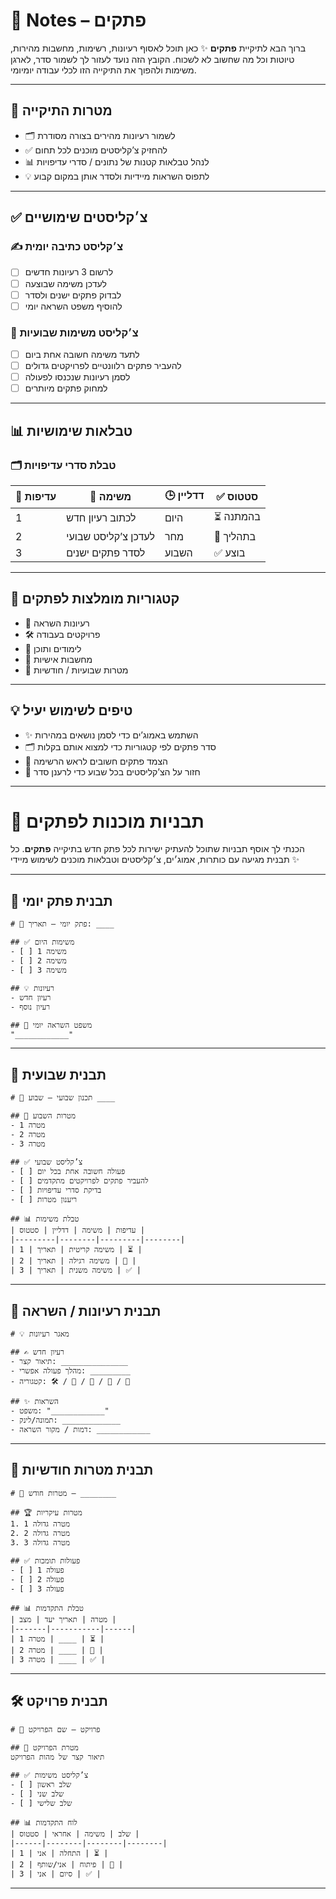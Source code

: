 # 📂 Notes – פתקים

ברוך הבא לתיקיית **פתקים** ✨
כאן תוכל לאסוף רעיונות, רשימות, מחשבות מהירות, טיוטות וכל מה שחשוב לא לשכוח.
הקובץ הזה נועד לעזור לך לשמור סדר, לארגן משימות ולהפוך את התיקייה הזו לכלי עבודה יומיומי.

---

## 📝 מטרות התיקייה

* 🗂 לשמור רעיונות מהירים בצורה מסודרת
* ✅ להחזיק צ’קליסטים מוכנים לכל תחום
* 📊 לנהל טבלאות קטנות של נתונים / סדרי עדיפויות
* 💡 לתפוס השראות מיידיות ולסדר אותן במקום קבוע

---

## ✅ צ׳קליסטים שימושיים

### ✍ צ׳קליסט כתיבה יומית

* [ ] לרשום 3 רעיונות חדשים
* [ ] לעדכן משימה שבוצעה
* [ ] לבדוק פתקים ישנים ולסדר
* [ ] להוסיף משפט השראה יומי

### 💼 צ׳קליסט משימות שבועיות

* [ ] לתעד משימה חשובה אחת ביום
* [ ] להעביר פתקים רלוונטיים לפרויקטים גדולים
* [ ] לסמן רעיונות שנכנסו לפעולה
* [ ] למחוק פתקים מיותרים

---

## 📊 טבלאות שימושיות

### 🗂 טבלת סדרי עדיפויות

| 🔢 עדיפות | 📌 משימה            | 🕒 דדליין | ✅ סטטוס   |
| --------- | ------------------- | --------- | --------- |
| 1         | לכתוב רעיון חדש     | היום      | ⏳ בהמתנה  |
| 2         | לעדכן צ’קליסט שבועי | מחר       | 🔄 בתהליך |
| 3         | לסדר פתקים ישנים    | השבוע     | ✅ בוצע    |

---

## 📌 קטגוריות מומלצות לפתקים

* 🧠 רעיונות השראה
* 🛠 פרויקטים בעבודה
* 📖 לימודים ותוכן
* 💭 מחשבות אישיות
* 🎯 מטרות שבועיות / חודשיות

---

## 💡 טיפים לשימוש יעיל

* ✨ השתמש באמוג’ים כדי לסמן נושאים במהירות
* 🗂 סדר פתקים לפי קטגוריות כדי למצוא אותם בקלות
* 📌 הצמד פתקים חשובים לראש הרשימה
* 🔄 חזור על הצ’קליסטים בכל שבוע כדי לרענן סדר

---

# 📑 תבניות מוכנות לפתקים

הכנתי לך אוסף תבניות שתוכל להעתיק ישירות לכל פתק חדש בתיקייה **פתקים**.
כל תבנית מגיעה עם כותרות, אמוג׳ים, צ׳קליסטים וטבלאות מוכנים לשימוש מיידי ✨

---

## 📝 תבנית פתק יומי

```
# 📅 פתק יומי – תאריך: ____

## ✅ משימות היום
- [ ] משימה 1
- [ ] משימה 2
- [ ] משימה 3

## 💡 רעיונות
- רעיון חדש
- רעיון נוסף

## 🧘 משפט השראה יומי
"____________"
```

---

## 📆 תבנית שבועית

```
# 📆 תכנון שבועי – שבוע ____

## 🎯 מטרות השבוע
- מטרה 1
- מטרה 2
- מטרה 3

## ✅ צ’קליסט שבועי
- [ ] פעולה חשובה אחת בכל יום
- [ ] להעביר פתקים לפרויקטים מתקדמים
- [ ] בדיקת סדרי עדיפויות
- [ ] ריענון מטרות

## 📊 טבלת משימות
| עדיפות | משימה | דדליין | סטטוס |
|---------|--------|---------|--------|
| 1 | משימה קריטית | תאריך | ⏳ |
| 2 | משימה רגילה | תאריך | 🔄 |
| 3 | משימה משנית | תאריך | ✅ |
```

---

## 🧠 תבנית רעיונות / השראה

```
# 💡 מאגר רעיונות

## ✍ רעיון חדש
- תיאור קצר: _______________
- מהלך פעולה אפשרי: _________
- קטגוריה: 🛠 / 🧘 / 💼 / 🎨 / 📖

## ✨ השראות
- משפט: "____________"
- תמונה/לינק: _____________
- דמות / מקור השראה: ____________
```

---

## 🎯 תבנית מטרות חודשיות

```
# 📅 מטרות חודש – ________

## 🏆 מטרות עיקריות
1. מטרה גדולה 1
2. מטרה גדולה 2
3. מטרה גדולה 3

## ✅ פעולות תומכות
- [ ] פעולה 1
- [ ] פעולה 2
- [ ] פעולה 3

## 📊 טבלת התקדמות
| מטרה | תאריך יעד | מצב |
|-------|-----------|------|
| מטרה 1 | ____ | ⏳ |
| מטרה 2 | ____ | 🔄 |
| מטרה 3 | ____ | ✅ |
```

---

## 🛠 תבנית פרויקט

```
# 🚀 פרויקט – שם הפרויקט

## 🎯 מטרת הפרויקט
תיאור קצר של מהות הפרויקט

## ✅ צ’קליסט משימות
- [ ] שלב ראשון
- [ ] שלב שני
- [ ] שלב שלישי

## 📊 לוח התקדמות
| שלב | משימה | אחראי | סטטוס |
|------|--------|--------|--------|
| 1 | התחלה | אני | ⏳ |
| 2 | פיתוח | אני/שותף | 🔄 |
| 3 | סיום | אני | ✅ |
```

---

